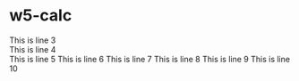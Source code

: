 # w5-calc

This is line 3  
This is line 4  
This is line 5
This is line 6
This is line 7
This is line 8
This is line 9
This is line 10
